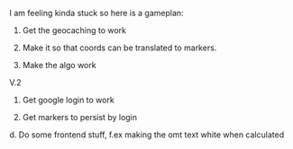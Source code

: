 I am feeling kinda stuck so here is a gameplan:



1. Get the geocaching to work

2. Make it so that coords can be translated to markers.

3. Make the algo work


V.2 

1. Get google login to work

2. Get markers to persist by login

d. Do some frontend stuff, f.ex making the omt text white when calculated